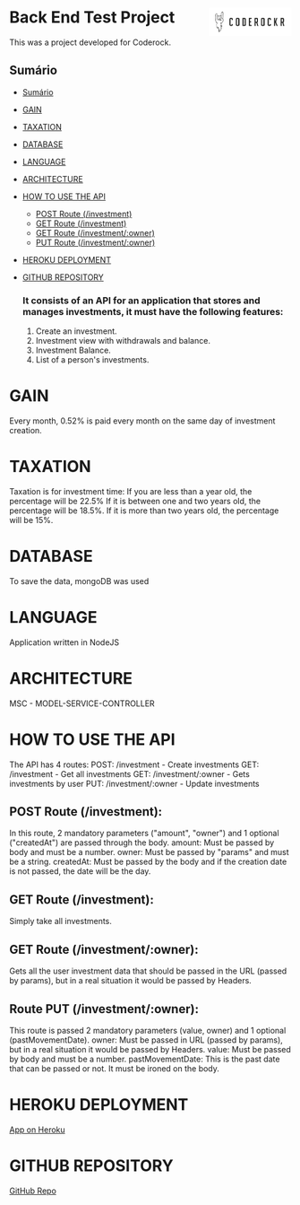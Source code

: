# Back End Test Project <img src="./coderock.png" align="right" height="50px" />

This was a project developed for Coderock.

## Sumário

- [Sumário](#sumário)
- [GAIN](#gain)
- [TAXATION](#taxation)
- [DATABASE](#DATABASE)
- [LANGUAGE](#LANGUAGE)
- [ARCHITECTURE](#ARCHITECTURE)
- [HOW TO USE THE API](#HOW-TO-USE-THE-API)
  - [POST Route (/investment)](POST-Route-(/investment))
  - [GET Route (/investment)](GET-Route-(/investment))
  - [GET Route (/investment/:owner)](GET-Route-(/investment/:owner))
  - [PUT Route (/investment/:owner)](POST-Route-(/investment/:owner))
- [HEROKU DEPLOYMENT](#HEROKU-DEPLOYMENT)
- [GITHUB REPOSITORY](#GITHUB-REPOSITORY)

  ### It consists of an API for an application that stores and manages investments, it must have the following features:

    1. Create an investment.
    2. Investment view with withdrawals and balance.
    3. Investment Balance.
    4. List of a person's investments.

# GAIN
  Every month, 0.52% is paid every month on the same day of investment creation.

# TAXATION
Taxation is for investment time:
  If you are less than a year old, the percentage will be 22.5%
  If it is between one and two years old, the percentage will be 18.5%.
  If it is more than two years old, the percentage will be 15%.

# DATABASE
  To save the data, mongoDB was used

# LANGUAGE
  Application written in NodeJS

# ARCHITECTURE
  MSC - MODEL-SERVICE-CONTROLLER

# HOW TO USE THE API

  The API has 4 routes:
    POST: /investment - Create investments
    GET: /investment - Get all investments
    GET: /investment/:owner - Gets investments by user
    PUT: /investment/:owner - Update investments

## POST Route (/investment):
  In this route, 2 mandatory parameters ("amount", "owner") and 1 optional ("createdAt") are passed through the body.
    amount: Must be passed by body and must be a number.
    owner: Must be passed by "params" and must be a string.
    createdAt: Must be passed by the body and if the creation date is not passed, the date will be the day.

## GET Route (/investment):
  Simply take all investments.

## GET Route (/investment/:owner):
  Gets all the user investment data that should be passed in the URL (passed by params), but in a real situation it would be passed by Headers.

## Route PUT (/investment/:owner):
  This route is passed 2 mandatory parameters (value, owner) and 1 optional (pastMovementDate).
    owner: Must be passed in URL (passed by params), but in a real situation it would be passed by Headers.
    value: Must be passed by body and must be a number.
    pastMovementDate: This is the past date that can be passed or not. It must be ironed on the body.


# HEROKU DEPLOYMENT

<a href="https://backend-challenge-coderock.herokuapp.com/" target="_blank">App on Heroku</a>


# GITHUB REPOSITORY

<a href="https://github.com/thiagocristhianferreira/backend-test/tree/development" target="_blank">GitHub Repo</a>


